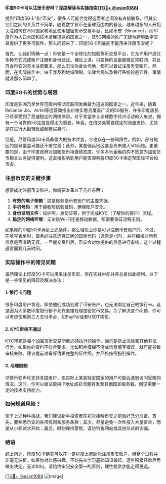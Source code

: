 **印度5G卡可以注册币安吗？深度解读与实操指南[[TG💪+ @esim1088](https://t.me/s/esim1088)]**

提到“印度5G卡”和“币安”，很多人可能会觉得这两者之间没有直接联系，但其实它们之间的关系并不简单。随着数字货币在全球范围内的普及，越来越多的人开始关注如何在不同国家和地区使用加密货币交易平台，比如币安（Binance）。而印度作为人口大国和技术发展迅速的国家之一，其5G网络的推广无疑为跨境数字交易提供了更多可能性。那么问题来了：印度5G卡到底能不能用来注册币安呢？

首先，让我们明确一点：币安是一个全球化的加密货币交易平台，它允许用户通过多种方式完成账户注册和身份验证。理论上讲，只要你的设备能够正常联网，并且符合币安的基本注册要求，那么无论你身处何地，都可以尝试注册币安账户。然而，在实际操作中，由于涉及到地域限制、法律合规以及银行系统的差异性，事情就没那么简单了。

### 印度5G卡的优势与局限

印度是亚洲乃至世界范围内移动互联网发展最为迅速的国家之一。近年来，随着Reliance Jio、Airtel等运营商推出价格实惠且覆盖广泛的5G服务，许多印度居民已经享受到了高速稳定的网络体验。对于希望参与全球数字经济活动的人来说，拥有一个可靠的5G连接显得尤为重要。毕竟，在线交易需要稳定的网速支持，尤其是在进行大额转账或频繁买卖时。

但是，尽管印度5G卡具备强大的技术优势，它也存在一些局限性。例如，部分地区的信号覆盖可能还不够完善；此外，某些偏远地区甚至尚未接入5G网络。更重要的是，由于印度政府对加密货币持谨慎态度，许多本地金融机构不愿意为加密货币相关业务提供便利。这直接影响到用户能否顺利将印度5G卡绑定至国际平台如币安。

### 注册币安的关键步骤

想要成功注册币安账户，你需要准备以下几样东西：
1. **有效的电子邮箱**：这是你登录币安账户的主要凭据。
2. **手机号码**：用于接收短信验证码，确保账户安全。
3. **身份证明文件**：如护照、身份证等，用于完成KYC（了解你的客户）流程。
4. **稳定的网络环境**：无论是Wi-Fi还是移动数据，都需要保证流畅无阻。

如果你的印度5G卡满足上述条件，那么理论上你是可以注册币安账户的。不过，在填写表单时，请务必注意选择正确的国家代码（通常是+91），并仔细核对所有信息是否准确无误。一旦提交资料后，币安会对你提供的信息进行审核，这个过程通常需要几天时间。

### 实际操作中的常见问题

虽然理论上印度5G卡可以用来注册币安，但在实践中却并非总是如此顺利。以下是一些常见的障碍及解决办法：

#### 1. 银行卡问题
很多印度用户发现，即使他们成功创建了币安账户，也无法绑定自己的银行卡。这是因为大多数印度银行都不允许直接处理加密货币交易。为了解决这个问题，你可以考虑使用第三方支付平台，如PayPal或者USDT钱包。

#### 2. KYC审核不通过
KYC审核是每个加密货币交易所都必须执行的操作，目的是防止洗钱和其他非法行为。如果你的资料不符合要求，比如照片模糊不清或信息填写错误，就可能导致审核失败。建议提前准备好清晰完整的证件照，并严格按照指引操作。

#### 3. 地理限制
尽管币安声称支持多国用户，但实际上某些特定国家的用户可能会遇到访问受限的情况。这时，你可以尝试更换IP地址或将流量转发至其他国家服务器，但这需要一定的技术支持能力。

### 如何规避风险？

鉴于上述种种挑战，我们建议新手投资者在初次接触币安之前做好充分准备。首先，要熟悉币安的各项规则和服务条款；其次，尽量避免一次性投入大量资金，而是从小额试水开始；最后，时刻保持警惕，谨防钓鱼网站或其他形式的诈骗。

### 结语

综上所述，印度5G卡确实可以在一定程度上帮助你注册币安账户，但整个过程并非毫无波折。如果你对此感兴趣，不妨先从学习基础知识做起，逐步积累经验后再做出决定。无论如何，请始终牢记安全第一的原则，理性投资才能走得更远。

[[TG💪+ @esim1088](https://t.me/s/esim1088) ![Image](https://i.postimg.cc/4NQfJmqS/Snipaste-2025-05-13-00-14-12.png)]